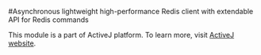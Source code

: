 #Asynchronous lightweight high-performance Redis client with extendable API for Redis commands

This module is a part of ActiveJ platform. To learn more, visit [ActiveJ website](https://activej.io/eventloop).